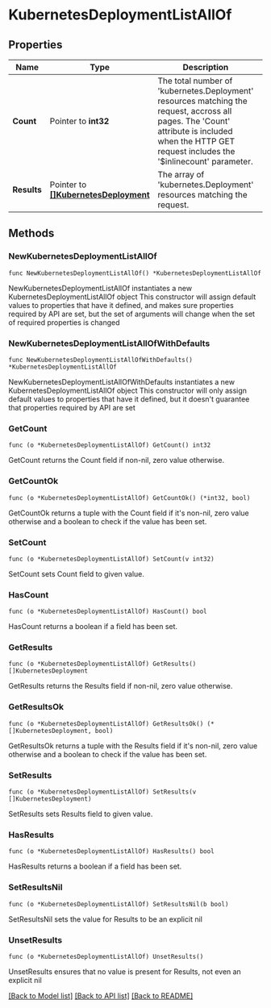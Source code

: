 # KubernetesDeploymentListAllOf

## Properties

Name | Type | Description | Notes
------------ | ------------- | ------------- | -------------
**Count** | Pointer to **int32** | The total number of &#39;kubernetes.Deployment&#39; resources matching the request, accross all pages. The &#39;Count&#39; attribute is included when the HTTP GET request includes the &#39;$inlinecount&#39; parameter. | [optional] 
**Results** | Pointer to [**[]KubernetesDeployment**](KubernetesDeployment.md) | The array of &#39;kubernetes.Deployment&#39; resources matching the request. | [optional] 

## Methods

### NewKubernetesDeploymentListAllOf

`func NewKubernetesDeploymentListAllOf() *KubernetesDeploymentListAllOf`

NewKubernetesDeploymentListAllOf instantiates a new KubernetesDeploymentListAllOf object
This constructor will assign default values to properties that have it defined,
and makes sure properties required by API are set, but the set of arguments
will change when the set of required properties is changed

### NewKubernetesDeploymentListAllOfWithDefaults

`func NewKubernetesDeploymentListAllOfWithDefaults() *KubernetesDeploymentListAllOf`

NewKubernetesDeploymentListAllOfWithDefaults instantiates a new KubernetesDeploymentListAllOf object
This constructor will only assign default values to properties that have it defined,
but it doesn't guarantee that properties required by API are set

### GetCount

`func (o *KubernetesDeploymentListAllOf) GetCount() int32`

GetCount returns the Count field if non-nil, zero value otherwise.

### GetCountOk

`func (o *KubernetesDeploymentListAllOf) GetCountOk() (*int32, bool)`

GetCountOk returns a tuple with the Count field if it's non-nil, zero value otherwise
and a boolean to check if the value has been set.

### SetCount

`func (o *KubernetesDeploymentListAllOf) SetCount(v int32)`

SetCount sets Count field to given value.

### HasCount

`func (o *KubernetesDeploymentListAllOf) HasCount() bool`

HasCount returns a boolean if a field has been set.

### GetResults

`func (o *KubernetesDeploymentListAllOf) GetResults() []KubernetesDeployment`

GetResults returns the Results field if non-nil, zero value otherwise.

### GetResultsOk

`func (o *KubernetesDeploymentListAllOf) GetResultsOk() (*[]KubernetesDeployment, bool)`

GetResultsOk returns a tuple with the Results field if it's non-nil, zero value otherwise
and a boolean to check if the value has been set.

### SetResults

`func (o *KubernetesDeploymentListAllOf) SetResults(v []KubernetesDeployment)`

SetResults sets Results field to given value.

### HasResults

`func (o *KubernetesDeploymentListAllOf) HasResults() bool`

HasResults returns a boolean if a field has been set.

### SetResultsNil

`func (o *KubernetesDeploymentListAllOf) SetResultsNil(b bool)`

 SetResultsNil sets the value for Results to be an explicit nil

### UnsetResults
`func (o *KubernetesDeploymentListAllOf) UnsetResults()`

UnsetResults ensures that no value is present for Results, not even an explicit nil

[[Back to Model list]](../README.md#documentation-for-models) [[Back to API list]](../README.md#documentation-for-api-endpoints) [[Back to README]](../README.md)



